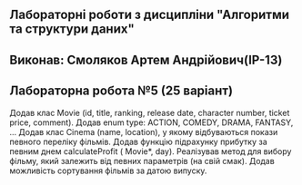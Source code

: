 ## Лабораторні роботи з дисципліни "Алгоритми та структури даних"
## Виконав: Смоляков Артем Андрійович(ІР-13)
## Лабораторна робота №5 (25 варіант)
Додав клас Movie (id, title, ranking, release date, character number, ticket price, comment). Додав enum type: ACTION, COMEDY, DRAMA, FANTASY, … Додав клас Cinema (name, location), у якому відбуваються покази певного переліку фільмів. Додав функцію підрахунку прибутку за певним днем calculateProfit ( Movie*, day). Реалізував метод для вибору фільму, який залежить від певних параметрів (на свій смак). Додав можливість сортування фільмів за датою випуску.
